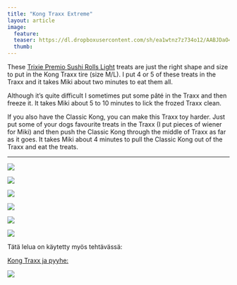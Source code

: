```yaml
---
title: "Kong Traxx Extreme"
layout: article
image:
  feature:
  teaser: https://dl.dropboxusercontent.com/sh/ea1wtnz7z734o12/AABJDaO4VjgjMBqWRpm6A28ka/aktivointilelut/kongit/DSC34392-245px.jpg
  thumb:
---
```


These [Trixie Premio Sushi Rolls Light](http://www.zooplus.com/shop/dogs/dog_treats_chews/natural_treats_fish/204577) treats are just the right shape and size to put in the Kong Traxx tire (size M/L).  I put 4 or 5 of these treats in the Traxx and it takes Miki about two minutes to eat them all.

Although it’s quite difficult I sometimes put some pâté in the Traxx and then freeze it. It takes Miki about 5 to 10 minutes to lick the frozed Traxx clean.

If you also have the Classic Kong, you can make this Traxx toy harder. Just put some of your dogs favourite treats in the Traxx (I put pieces of wiener for Miki) and then push the Classic Kong through the middle of Traxx as far as it goes. It takes Miki about 4 minutes to pull the Classic Kong out of the Traxx and eat the treats.

---

[![](https://dl.dropboxusercontent.com/sh/ea1wtnz7z734o12/AADym-qigc0vB8CcuTkeEz06a/aktivointilelut/kongit/DSC34392-800px.jpg)](https://dl.dropboxusercontent.com/sh/ea1wtnz7z734o12/AADf3DjnWn5JwEkNIy1s7KUia/aktivointilelut/kongit/DSC34392.jpg)

[![](https://dl.dropboxusercontent.com/sh/ea1wtnz7z734o12/AACu9FxxeKLPrfaUIIPVBTZFa/aktivointilelut/kongit/DSC34394-800px.jpg)](https://dl.dropboxusercontent.com/sh/ea1wtnz7z734o12/AACOs-TRZwKjnHUkKThzCiuka/aktivointilelut/kongit/DSC34394.jpg)

[![](https://dl.dropboxusercontent.com/sh/ea1wtnz7z734o12/AAA53fq1Xi0Wukp89UhjvsDua/aktivointilelut/kongit/DSC30218_2-800px.jpg)](https://dl.dropboxusercontent.com/sh/ea1wtnz7z734o12/AAB1yEeD9Z8lP6cGA_qPR7qca/aktivointilelut/kongit/DSC30218_2.jpg)

[![](https://dl.dropboxusercontent.com/sh/ea1wtnz7z734o12/AACXKJbIOzcxCzUeql_oJRPUa/aktivointilelut/kongit/DSC30333_2-800px.jpg)](https://dl.dropboxusercontent.com/sh/ea1wtnz7z734o12/AABxQFEkq5WrR6OSbk85RW29a/aktivointilelut/kongit/DSC30333_2.jpg)

[![](https://dl.dropboxusercontent.com/sh/ea1wtnz7z734o12/AAAZu5CvIwOmnItS7Oq06GSsa/aktivointilelut/kongit/DSC30289_2-800px.jpg)](https://dl.dropboxusercontent.com/sh/ea1wtnz7z734o12/AAByNdpd7W-hif_rBh5vJJkca/aktivointilelut/kongit/DSC30289_2.jpg)

[![](https://dl.dropboxusercontent.com/sh/ea1wtnz7z734o12/AAD1AqtwTdgvQpZ9Y3RBjyoja/aktivointilelut/kongit/DSC30282_2-800px.jpg)](https://dl.dropboxusercontent.com/sh/ea1wtnz7z734o12/AABkMPCxlCH1A7rb2fV2yobDa/aktivointilelut/kongit/DSC30282_2.jpg)

Tätä lelua on käytetty myös tehtävässä:

[Kong Traxx ja pyyhe:](http://minimuutti.com/aktivointi/kong-traxx-ja-pyyhe/)

[![](https://dl.dropboxusercontent.com/sh/ea1wtnz7z734o12/AADE-txlKM-zMtbe0Dg3DFaoa/aktivointi/kong-traxx-ja-pyyhe/DSC57081-800px.jpg)](http://minimuutti.com/aktivointi/kong-traxx-ja-pyyhe/)
